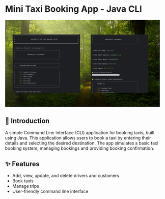 # Mini Taxi Booking App - Java CLI

![App Screenshot 1](ui.png) 

## 📌 Introduction
A simple Command Line Interface (CLI) application for booking taxis, built using Java. This application allows users to book a taxi by entering their details and selecting the desired destination. The app simulates a basic taxi booking system, managing bookings and providing booking confirmation.

## ✨ Features
- Add, view, update, and delete drivers and customers 
- Book taxis  
- Manage trips 
- User-friendly command line interface  
